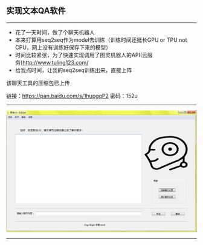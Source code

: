 ## 实现文本QA软件



---

+ 花了一天时间，做了个聊天机器人
+ 本来打算用seq2seq作为model去训练（训练时间还挺长GPU or TPU not CPU，网上没有训练好保存下来的模型）
+ 时间比较紧张，为了快速实现调用了图灵机器人的API(云服务)<http://www.tuling123.com/>
+ 给我点时间，让我的seq2seq训练出来，直接上阵

该聊天工具的压缩包已上传

链接：<https://pan.baidu.com/s/1hupgqP2> 密码：152u

---


<div align=center>
<img src="../img/MY_APP.png" />
</div>

---

